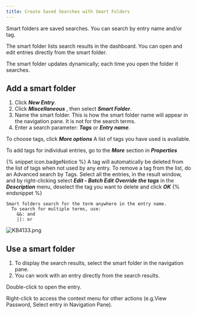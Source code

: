 ```yaml
---
title: Create Saved Searches with Smart Folders
---
```

Smart folders are saved searches. You can search by entry name and/or tag.

The smart folder lists search results in the dashboard. You can open and edit entries directly from the smart folder.

The smart folder updates dynamically; each time you open the folder it searches.

## Add a smart folder

1. Click ***New Entry***.
1. Click ***Miscellaneous*** , then select ***Smart Folder***.
1. Name the smart folder. This is how the smart folder name will appear in the navigation pane. It is not for the search terms.
1. Enter a search parameter: ***Tags*** or ***Entry name***.

To choose tags, click ***More options*** A list of tags you have used is available.

To add tags for individual entries, go to the ***More*** section in ***Properties***

{% snippet icon.badgeNotice %}
A tag will automatically be deleted from the list of tags when not used by any entry. To remove a tag from the list, do an Advanced search by Tags. Select all the entries, in the result window, and by right-clicking select ***Edit - Batch Edit*** ***Override the tags*** in the ***Description*** menu, deselect the tag you want to delete and click ***OK***
{% endsnippet %}

```
Smart folders search for the term anywhere in the entry name.  
  To search for multiple terms, use:  
    &&: and  
    ||: or  
```

![KB4133.png](/img/en/kb/KB4133.png)

## Use a smart folder

1. To display the search results, select the smart folder in the navigation pane.
1. You can work with an entry directly from the search results.

Double-click to open the entry.

Right-click to access the context menu for other actions (e.g.View Password, Select entry in Navigation Pane).